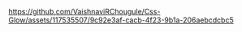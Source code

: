 

https://github.com/VaishnaviRChougule/Css-Glow/assets/117535507/9c92e3af-cacb-4f23-9b1a-206aebcdcbc5

